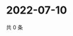 # 2022-07-10

共 0 条

<!-- BEGIN WEIBO -->
<!-- 最后更新时间 Sun Jul 10 2022 21:24:00 GMT+0800 (China Standard Time) -->

<!-- END WEIBO -->
